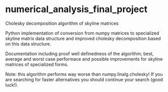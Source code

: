 # numerical_analysis_final_project
Cholesky decomposition algorithm of skyline matrices

Python implementation of conversion from numpy matrices to specialized skyline matrix data structure and improved cholesky decomposition based on this data structure.

Documentation including proof well definedness of the algorithm; best, average and worst case performace and possible improvements for skyline matrices of specialized forms.

Note: this algorithm performs way worse than numpy.linalg.cholesky! If you are searching for faster alternatives you should continue your search (good luck!).